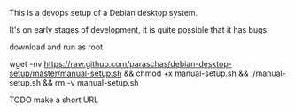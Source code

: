 This is a devops setup of a Debian desktop system.

It's on early stages of development, it is quite possible that it has bugs.

download and run as root

wget -nv https://raw.github.com/paraschas/debian-desktop-setup/master/manual-setup.sh && chmod +x manual-setup.sh && ./manual-setup.sh && rm -v manual-setup.sh

TODO make a short URL
